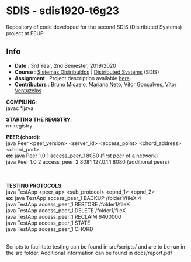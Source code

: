 # SDIS - sdis1920-t6g23
Repository of code developed for the second SDIS (Distributed Systems) project at FEUP

## Info
* **Date** : 3rd Year, 2nd Semester, 2019/2020
* **Course** : [Sistemas Distribuídos](https://sigarra.up.pt/feup/pt/ucurr_geral.ficha_uc_view?pv_ocorrencia_id=436451) | [Distributed Systems](https://sigarra.up.pt/feup/en/ucurr_geral.ficha_uc_view?pv_ocorrencia_id=436451) (SDIS)
* **Assignment** : Project description available [here](https://paginas.fe.up.pt/~pfs/aulas/sd2020/projs/proj2/proj2.html).
* **Contributors** : [Bruno Micaelo](), [Mariana Neto](), [Vítor Gonçalves](https://github.com/vitorhugo13), [Vítor Ventuzelos](https://github.com/BerserkingIdiot)

**COMPILING**: <br>javac *.java

**STARTING THE REGISTRY**: <br>rmiregistry

**PEER (chord)**:<br>
java Peer <peer_version> <server_id> <access_point> <chord_address> <chord_port><br>
**ex**: java Peer 1.0 1 access_peer_1 8080 (first peer of a network)<br>
        java Peer 1.0 2 access_peer_2 8081 127.0.1.1 8080 (additional peers)

<br><br>
**TESTING PROTOCOLS**:<br>
java TestApp <peer_ap> <sub_protocol> <opnd_1> <opnd_2><br>
**ex**: java TestApp access_peer_1 BACKUP /folder1/fileX 4<br>
        java TestApp access_peer_1 RESTORE /folder1/fileX<br>
        java TestApp access_peer_1 DELETE /folder1/fileX<br>
        java TestApp access_peer_1 RECLAIM 6400000<br>
        java TestApp access_peer_1 STATE<br>
        java TestApp access_peer_1 CHORD<br><br>

Scripts to facilitate testing can be found in src/scripts/ and are to be run in the src folder. Additional information can be found in docs/report.pdf
